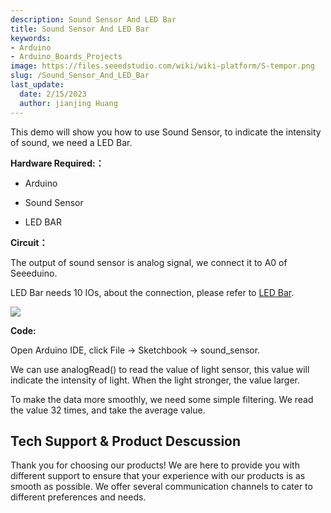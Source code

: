 ```yaml
---
description: Sound Sensor And LED Bar
title: Sound Sensor And LED Bar
keywords:
- Arduino
- Arduino_Boards_Projects
image: https://files.seeedstudio.com/wiki/wiki-platform/S-tempor.png
slug: /Sound_Sensor_And_LED_Bar
last_update:
  date: 2/15/2023
  author: jianjing Huang
---
```


<!-- ---
name: Sound Sensor And LED Bar
category: Tutorial
oldwikiname:  Sound Sensor And LED Bar
prodimagename:
surveyurl: https://www.research.net/r/Relay_Control_LED
--- -->
This demo will show you how to use Sound Sensor, to indicate the intensity of sound, we need a LED Bar.

**Hardware Required:：**

* Arduino

* Sound Sensor

* LED BAR

**Circuit：**

The output of sound sensor is analog signal, we connect it to A0 of Seeeduino.

LED Bar needs 10 IOs, about the connection, please refer to [LED Bar](https://arduino.cc/en/Tutorial/BarGraph).

![](https://files.seeedstudio.com/wiki/Sound_Sensor_And_LED_Bar/img/Sidekick_35_1.png)

**Code:**

Open Arduino IDE, click File -&gt; Sketchbook -&gt; sound_sensor.

We can use analogRead() to read the value of light sensor, this value will indicate the intensity of light. When the light stronger, the value larger.

To make the data more smoothly, we need some simple filtering. We read the value 32 times, and take the average value.

## Tech Support & Product Descussion

Thank you for choosing our products! We are here to provide you with different support to ensure that your experience with our products is as smooth as possible. We offer several communication channels to cater to different preferences and needs.

<div class="button_tech_support_container">
<a href="https://forum.seeedstudio.com/" class="button_forum"></a> 
<a href="https://www.seeedstudio.com/contacts" class="button_email"></a>
</div>

<div class="button_tech_support_container">
<a href="https://discord.gg/eWkprNDMU7" class="button_discord"></a> 
<a href="https://github.com/Seeed-Studio/wiki-documents/discussions/69" class="button_discussion"></a>
</div>
